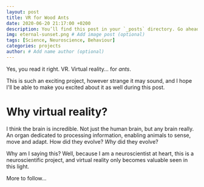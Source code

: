 ```yaml
---
layout: post
title: VR for Wood Ants
date: 2020-06-20 21:17:00 +0200
description: You’ll find this post in your `_posts` directory. Go ahead and edit it and re-build the site to see your changes. # Add post description (optional)
img: eternal-sunset.png # Add image post (optional)
tags: [Science, Neuroscience, Behaviour]
categories: projects
author: # Add name author (optional)
---
```

Yes, you read it right. VR. Virtual reality... for *ants*.

This is such an exciting project, however strange it may sound, and I hope I'll be able to make you excited about it as well during this post.

# Why virtual reality?
I think the brain is incredible. Not just the human brain, but any brain really. An organ dedicated to processing information, enabling animals to sense, move and adapt. How did they evolve? *Why* did they evolve? 

Why am I saying this? Well, because I am a neuroscientist at heart, this is a neuroscientific project, and virtual reality only becomes valuable seen in this light.

<!-- A key task for us is to relate neural activity to behaviour (as a scientific field, this is known as neuroethology). The typical way to do this has been to restrict an animals movements, keep them in a  -->
More to follow...
